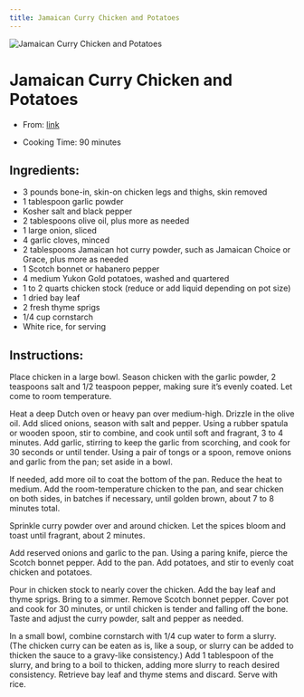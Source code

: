 ```yaml
---
title: Jamaican Curry Chicken and Potatoes
---
```


![Jamaican Curry Chicken and Potatoes](https://static01.nyt.com/images/2020/01/26/dining/mp-curry-chicken/merlin_180213507_fa6be31c-a114-49ab-ab29-745dbf93ed2d-articleLarge.jpg)

# Jamaican Curry Chicken and Potatoes

- From: [link](https://cooking.nytimes.com/recipes/1021842-jamaican-curry-chicken-and-potatoes)

- Cooking Time: 90 minutes

## Ingredients:

- 3 pounds bone-in, skin-on chicken legs and thighs, skin removed
- 1 tablespoon garlic powder
- Kosher salt and black pepper
- 2 tablespoons olive oil, plus more as needed
- 1 large onion, sliced
- 4 garlic cloves, minced
- 2 tablespoons Jamaican hot curry powder, such as Jamaican Choice or Grace, plus more as needed
- 1 Scotch bonnet or habanero pepper
- 4 medium Yukon Gold potatoes, washed and quartered
- 1 to 2 quarts chicken stock (reduce or add liquid depending on pot size)
- 1 dried bay leaf
- 2 fresh thyme sprigs
- 1/4 cup cornstarch
- White rice, for serving

## Instructions:

Place chicken in a large bowl. Season chicken with the garlic powder, 2 teaspoons salt and 1/2 teaspoon pepper, making sure it’s evenly coated. Let come to room temperature.

Heat a deep Dutch oven or heavy pan over medium-high. Drizzle in the olive oil. Add sliced onions, season with salt and pepper. Using a rubber spatula or wooden spoon, stir to combine, and cook until soft and fragrant, 3 to 4 minutes. Add garlic, stirring to keep the garlic from scorching, and cook for 30 seconds or until tender. Using a pair of tongs or a spoon, remove onions and garlic from the pan; set aside in a bowl.

If needed, add more oil to coat the bottom of the pan. Reduce the heat to medium. Add the room-temperature chicken to the pan, and sear chicken on both sides, in batches if necessary, until golden brown, about 7 to 8 minutes total.

Sprinkle curry powder over and around chicken. Let the spices bloom and toast until fragrant, about 2 minutes.

Add reserved onions and garlic to the pan. Using a paring knife, pierce the Scotch bonnet pepper. Add to the pan. Add potatoes, and stir to evenly coat chicken and potatoes.

Pour in chicken stock to nearly cover the chicken. Add the bay leaf and thyme sprigs. Bring to a simmer. Remove Scotch bonnet pepper. Cover pot and cook for 30 minutes, or until chicken is tender and falling off the bone. Taste and adjust the curry powder, salt and pepper as needed.

In a small bowl, combine cornstarch with 1/4 cup water to form a slurry. (The chicken curry can be eaten as is, like a soup, or slurry can be added to thicken the sauce to a gravy-like consistency.) Add 1 tablespoon of the slurry, and bring to a boil to thicken, adding more slurry to reach desired consistency. Retrieve bay leaf and thyme stems and discard. Serve with rice.
